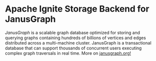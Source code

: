 # Apache Ignite Storage Backend for JanusGraph
*JanusGraph* is a scalable graph database optimized for storing and querying graphs containing hundreds of billions of vertices and edges distributed across a multi-machine cluster. JanusGraph is a transactional database that can support thousands of concurrent users executing complex graph traversals in real time. More on [janusgraph.org!](https:/janusgraph.org)
